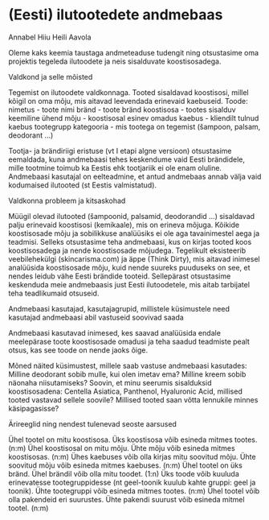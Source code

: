 #   (Eesti) ilutootedete andmebaas 
Annabel Hiiu
Heili Aavola

Oleme kaks keemia taustaga andmeteaduse tudengit ning otsustasime oma projektis tegeleda ilutoodete ja neis sisalduvate koostisosadega. 

Valdkond ja selle mõisted

Tegemist on ilutoodete valdkonnaga. Tooted sisaldavad koostisosi, millel kõigil on oma mõju, mis aitavad leevendada erinevaid kaebuseid.
Toode: 
nimetus - toote nimi
bränd - toote bränd 
koostisosa - tootes sisalduv keemiline ühend
mõju - koostisosal esinev omadus
kaebus - kliendilt tulnud kaebus
tootegrupp kategooria - mis tootega on tegemist (šampoon, palsam, deodorant …)

Tootja- ja brändiriigi eristuse (vt I etapi algne versioon) otsustasime eemaldada, kuna andmebaasi tehes keskendume vaid Eesti brändidele, mille tootmine toimub ka Eestis ehk tootjariik ei ole enam oluline. Andmebaasi kasutajal on eelteadmine, et antud andmebaas annab välja vaid kodumaised ilutooted (st Eestis valmistatud). 

Valdkonna probleem ja kitsaskohad 

Müügil olevad ilutooted (šampoonid, palsamid, deodorandid …) sisaldavad palju erinevaid koostisosi (kemikaale), mis on erineva mõjuga. Kõikide koostisosade mõju ja sobilikkuse analüüsiks ei ole aga tavainimestel aega ja teadmisi. Selleks otsustasime teha andmebaasi, kus on kirjas tooted koos koostisosadega ja nende koostisosade mõjudega. Tegelikult eksisteerib veebilehekülgi (skincarisma.com) ja äppe (Think Dirty), mis aitavad inimesel analüüsida koostisosade mõju, kuid nende suureks puuduseks on see, et nendes leidub vähe Eesti brändide tooteid. Sellepärast otsustasime keskenduda meie andmebaasis just Eesti ilutoodetele, mis aitab tarbijatel teha teadlikumaid otsuseid. 

Andmebaasi kasutajad, kasutajagrupid, millistele küsimustele need kasutajad andmebaasi abil vastuseid soovivad saada

Andmebaasi kasutavad inimesed, kes saavad analüüsida endale meelepärase toote koostisosade omadusi ja teha saadud teadmiste pealt otsus, kas see toode on nende jaoks õige.

Mõned näited küsimustest, millele saab vastuse andmebaasi kasutades:
Milline deodorant sobib mulle, kui olen imetav ema?
Milline kreem sobib näonaha niisutamiseks?
Soovin, et minu seerumis sisalduksid koostisosadena: Centella Asiatica, Panthenol, Hyaluronic Acid, millised tooted vastavad sellele soovile?
Millised tooted saan võtta lennukile minnes käsipagasisse?


Ärireeglid ning nendest tulenevad seoste aarsused

Ühel tootel on mitu koostisosa. Üks koostisosa võib esineda mitmes tootes. (n:m)
Ühel koostisosal on mitu mõju.  Ühte mõju võib esineda mitmes koostisosas. (n:m)
Ühes kaebuses võib olla kirjas mitu soovitud mõju. Ühte soovitud mõju võib esineda mitmes kaebuses. (n:m)
Ühel tootel on üks bränd. Ühel brändil võib olla mitu toodet. (1:n)
Üks toode võib kuuluda erinevatesse tootegruppidesse (nt geel-toonik kuulub kahte gruppi: geel ja toonik). Ühte tootegruppi võib esineda mitmes tootes. (n:m)
Ühel tootel võib olla pakendeid eri suurustes. Ühte pakendi suurust võib esineda mitmel tootel. (n:m)
